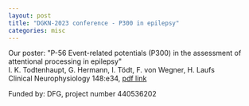 ```yaml
---
layout: post
title: "DGKN-2023 conference - P300 in epilepsy"
categories: misc
---
```


Our poster: 
"P-56 Event-related potentials (P300) in the assessment of attentional processing in epilepsy"  
I. K. Todtenhaupt, G. Hermann, I. Tödt, F. von Wegner, H. Laufs  
Clinical Neurophysiology 148:e34, [pdf link](http://dx.doi.org/10.1016/j.clinph.2023.02.073)

Funded by: DFG, project number 440536202
